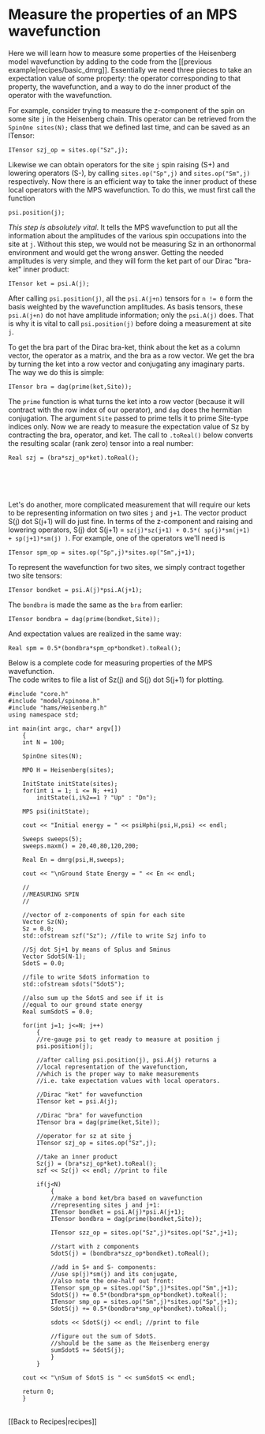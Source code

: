 # Measure the properties of an MPS wavefunction #

Here we will learn how to measure some properties of the
Heisenberg model wavefunction by adding to the code from the [[previous example|recipes/basic_dmrg]].
Essentially we need three pieces to take an expectation value of some property: the operator 
corresponding to that property, the wavefunction, and a way to do the inner
product of the operator with the wavefunction.

For example, consider trying to measure the z-component of
the spin on some site `j` in the Heisenberg chain. 
This operator can be retrieved from the `SpinOne sites(N);` class
that we defined last time, and can be saved as an ITensor:

    ITensor szj_op = sites.op("Sz",j);

Likewise we can obtain operators for the site `j` spin raising (S+) and lowering operators (S-),
by calling `sites.op("Sp",j)` and `sites.op("Sm",j)` respectively.
Now there is an efficient way to take the inner product of these local operators with the MPS
wavefunction. To do this, we must first call the function

    psi.position(j);

_This step is absolutely vital_.  It tells the MPS wavefunction to put all the information
about the amplitudes of the various spin occupations into the site at `j`.
Without this step, we would not be measuring Sz in an orthonormal environment and would
get the wrong answer.  Getting the needed amplitudes is very simple, 
and they will form the ket part of our Dirac "bra-ket" inner product:

    ITensor ket = psi.A(j);

After calling `psi.position(j)`, all the `psi.A(j+n)` tensors for `n != 0` form
the basis weighted by the wavefunction amplitudes.
As basis tensors, these `psi.A(j+n)` do not have amplitude information; only the `psi.A(j)` does. 
That is why it is vital to call `psi.position(j)` before doing a measurement at site `j`.

To get the bra part of the Dirac bra-ket, think about the ket as a column vector, the operator
as a matrix, and the bra as a row vector.  We get the bra by turning the ket into a row vector and conjugating
any imaginary parts.  The way we do this is simple:

    ITensor bra = dag(prime(ket,Site));

The `prime` function is what turns the ket into a row vector (because it will contract with the 
row index of our operator), and `dag` does the hermitian conjugation. The argument `Site` passed to prime tells it
to prime Site-type indices only.
Now we are ready to measure the expectation value of Sz by contracting the bra, operator, and ket. The 
call to `.toReal()` below converts the resulting scalar (rank zero) tensor into a real number:

    Real szj = (bra*szj_op*ket).toReal();

<br/>
<br/>
<br/>

Let's do another, more complicated measurement that will require our kets to be representing information <!--'-->
on two sites `j` and `j+1`.  The vector product S(j) dot S(j+1) will do just fine.  In terms of the 
z-component and raising and lowering operators, S(j) dot S(j+1) = `sz(j)*sz(j+1) + 0.5*( sp(j)*sm(j+1) + sp(j+1)*sm(j) )`.
For example, one of the operators we'll need is <!--'-->

    ITensor spm_op = sites.op("Sp",j)*sites.op("Sm",j+1);

To represent the wavefunction for two sites, we simply contract together two site tensors:

    ITensor bondket = psi.A(j)*psi.A(j+1);

The `bondbra` is made the same as the `bra` from earlier:

    ITensor bondbra = dag(prime(bondket,Site));

And expectation values are realized in the same way:

    Real spm = 0.5*(bondbra*spm_op*bondket).toReal();

Below is a complete code for measuring properties of the MPS wavefunction.  
The code writes to file a list of Sz(j) and S(j) dot S(j+1) for plotting.


    #include "core.h"
    #include "model/spinone.h"
    #include "hams/Heisenberg.h"
    using namespace std;

    int main(int argc, char* argv[])
        {
        int N = 100;

        SpinOne sites(N);

        MPO H = Heisenberg(sites);

        InitState initState(sites);
        for(int i = 1; i <= N; ++i) 
            initState(i,i%2==1 ? "Up" : "Dn");

        MPS psi(initState);

        cout << "Initial energy = " << psiHphi(psi,H,psi) << endl;

        Sweeps sweeps(5);
        sweeps.maxm() = 20,40,80,120,200;

        Real En = dmrg(psi,H,sweeps);

        cout << "\nGround State Energy = " << En << endl;

        //
        //MEASURING SPIN
        //

        //vector of z-components of spin for each site
        Vector Sz(N);
        Sz = 0.0;
        std::ofstream szf("Sz"); //file to write Szj info to

        //Sj dot Sj+1 by means of Splus and Sminus
        Vector SdotS(N-1); 
        SdotS = 0.0;

        //file to write SdotS information to
        std::ofstream sdots("SdotS"); 

        //also sum up the SdotS and see if it is 
        //equal to our ground state energy
        Real sumSdotS = 0.0;

        for(int j=1; j<=N; j++) 
            {
            //re-gauge psi to get ready to measure at position j
            psi.position(j);

            //after calling psi.position(j), psi.A(j) returns a 
            //local representation of the wavefunction,
            //which is the proper way to make measurements
            //i.e. take expectation values with local operators.

            //Dirac "ket" for wavefunction
            ITensor ket = psi.A(j);

            //Dirac "bra" for wavefunction
            ITensor bra = dag(prime(ket,Site));

            //operator for sz at site j
            ITensor szj_op = sites.op("Sz",j);

            //take an inner product 
            Sz(j) = (bra*szj_op*ket).toReal();
            szf << Sz(j) << endl; //print to file

            if(j<N) 
                { 
                //make a bond ket/bra based on wavefunction 
                //representing sites j and j+1:
                ITensor bondket = psi.A(j)*psi.A(j+1);
                ITensor bondbra = dag(prime(bondket,Site)); 

                ITensor szz_op = sites.op("Sz",j)*sites.op("Sz",j+1); 

                //start with z components
                SdotS(j) = (bondbra*szz_op*bondket).toReal();

                //add in S+ and S- components:
                //use sp(j)*sm(j) and its conjugate, 
                //also note the one-half out front:
                ITensor spm_op = sites.op("Sp",j)*sites.op("Sm",j+1);
                SdotS(j) += 0.5*(bondbra*spm_op*bondket).toReal();
                ITensor smp_op = sites.op("Sm",j)*sites.op("Sp",j+1);
                SdotS(j) += 0.5*(bondbra*smp_op*bondket).toReal();

                sdots << SdotS(j) << endl; //print to file

                //figure out the sum of SdotS.  
                //should be the same as the Heisenberg energy
                sumSdotS += SdotS(j); 
                }
            }

        cout << "\nSum of SdotS is " << sumSdotS << endl;

        return 0;
        }



<br>
[[Back to Recipes|recipes]]
